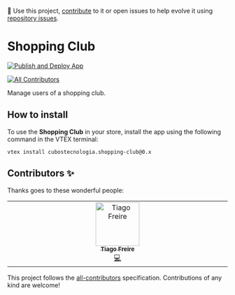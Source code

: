 📢 Use this project, [contribute](https://github.com/cubos-vtex/shopping-club) to it or open issues to help evolve it using [repository issues](https://github.com/cubos-vtex/shopping-club/issues).

# Shopping Club

[![Publish and Deploy App](https://github.com/cubos-vtex/shopping-club/actions/workflows/publish-and-deploy.yml/badge.svg)](https://github.com/cubos-vtex/shopping-club/actions/workflows/publish-and-deploy.yml)

<!-- DOCS-IGNORE:start -->
<!-- ALL-CONTRIBUTORS-BADGE:START - Do not remove or modify this section -->
[![All Contributors](https://img.shields.io/badge/all_contributors-1-orange.svg?style=flat-square)](#contributors-)
<!-- ALL-CONTRIBUTORS-BADGE:END -->
<!-- DOCS-IGNORE:end -->

Manage users of a shopping club.

## How to install

To use the **Shopping Club** in your store, install the app using the following command in the VTEX terminal:

```shell
vtex install cubostecnologia.shopping-club@0.x
```

<!-- DOCS-IGNORE:start -->

## Contributors ✨

Thanks goes to these wonderful people:

<!-- ALL-CONTRIBUTORS-LIST:START - Do not remove or modify this section -->
<!-- prettier-ignore-start -->
<!-- markdownlint-disable -->
<table>
  <tbody>
    <tr>
      <td align="center" valign="top" width="14.28%"><a href="https://github.com/tiago-freire"><img src="https://avatars.githubusercontent.com/u/921910?v=4?s=100" width="100px;" alt="Tiago Freire"/><br /><sub><b>Tiago Freire</b></sub></a><br /><a href="https://github.com/cubos-vtex/shopping-club/commits?author=tiago-freire" title="Code">💻</a></td>
    </tr>
  </tbody>
</table>

<!-- markdownlint-restore -->
<!-- prettier-ignore-end -->

<!-- ALL-CONTRIBUTORS-LIST:END -->

This project follows the [all-contributors](https://github.com/all-contributors/all-contributors) specification. Contributions of any kind are welcome!
